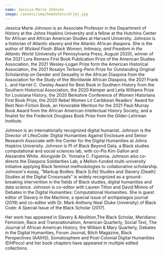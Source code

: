 ```yaml
---
name: Jessica Marie Johnson
image: /assets/img/headshots/drjmj.jpg
---
```

Jessica Marie Johnson is an Associate Professor in the Department of History at the Johns Hopkins University and a fellow at the Hutchins Center for African and African American Studies at Harvard University. Johnson is a historian of Atlantic slavery and the Atlantic African diaspora. She is the author of *Wicked Flesh: Black Women, Intimacy, and Freedom in the Atlantic World* (University of Pennsylvania Press, August 2020), winner of the 2021 Lora Romero First Book Publication Prize of the American Studies Association, the 2021 Wesley-Logan Prize form the American Historical Association, the 2021 Rosalyn Terborg-Penn Prize for Outstanding Original Scholarship on Gender and Sexuality in the African Diaspora from the Association for the Study of the Worldwide African Diaspora, the 2021 Frank L. and Harriet C. Owsley Award for Best Book in Southern History from the Southern Historical Association, the 2020 Kemper and Leila Williams Prize for Louisiana History, the 2020 Berkshire Conference of Women Historians First Book Prize, the 2020 Rebel Women Lit Caribbean Readers' Award for Best Non-Fiction Book, an Honorable Mention for the 2021 Pauli Murray Book Award from the African American Intellectual History Society, and a finalist for the Frederick Douglass Book Prize from the Gilder-Lehrman Institute.

Johnson is an internationally recognized digital humanist. Johnson is the Director of LifexCode: Digital Humanities Against Enclosure and Senior Research Associate with the Center for the Digital Humanities at Johns Hopkins University. Johnson is PI of Black Beyond Data, a Black studies computational and social sciences lab, with co-PIs Kim Gallon and Alexandre White. Alongside Dr. Yomaira C. Figueroa, Johnson also co-directs the Diaspora Solidarities Lab, a Mellon-funded multi-university initiative applying Black feminist methodologies to collaborative scholarship. Johnson's essay, "Markup Bodies: Black [Life] Studies and Slavery [Death] Studies at the Digital Crossroads" is widely recognized as a ground-breaking intervention in the fields of Black studies, digital humanities and data science. Johnson is co-editor with Lauren Tilton and David Mimno of Debates in the Digital Humanities: Computational Humanities. She is guest editor of Slavery in the Machine, a special issue of archipelagos journal (2019) and co-editor with Dr. Mark Anthony Neal (Duke University) of Black Code: A Special Issue of the Black Scholar (2017).

Her work has appeared in Slavery & Abolition,The Black Scholar, Meridians: Feminism, Race and Transnationalism, American Quarterly, Social Text, The Journal of African American History, the William & Mary Quarterly, Debates in the Digital Humanities, Forum Journal, Bitch Magazine, Black Perspectives (AAIHS), Somatosphere and Post-Colonial Digital Humanities (DHPoco) and her book chapters have appeared in multiple edited collections.